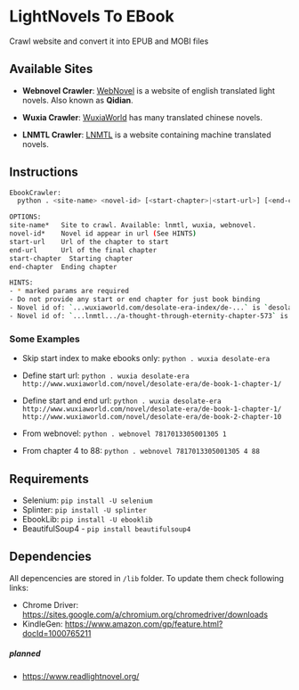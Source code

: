 # LightNovels To EBook

Crawl website and convert it into EPUB and MOBI files

## Available Sites

- **Webnovel Crawler**: [WebNovel](https://www.webnovel.com) is a website of english translated
light novels. Also known as **Qidian**.

- **Wuxia Crawler**: [WuxiaWorld](http://www.wuxiaworld.com/) has many translated chinese novels.

- **LNMTL Crawler**: [LNMTL](https://lnmtl.com) is a website containing machine translated novels.

## Instructions

```bash
EbookCrawler:
  python . <site-name> <novel-id> [<start-chapter>|<start-url>] [<end-chapter>|<end-url>]

OPTIONS:
site-name*   Site to crawl. Available: lnmtl, wuxia, webnovel.
novel-id*    Novel id appear in url (See HINTS)
start-url    Url of the chapter to start
end-url      Url of the final chapter
start-chapter  Starting chapter
end-chapter  Ending chapter

HINTS:
- * marked params are required
- Do not provide any start or end chapter for just book binding
- Novel id of: `...wuxiaworld.com/desolate-era-index/de-...` is `desolate-era`
- Novel id of: `...lnmtl.../a-thought-through-eternity-chapter-573` is `a-thought-through-eternity`
```

### Some Examples

- Skip start index to make ebooks only: `python . wuxia desolate-era`
- Define start url: `python . wuxia desolate-era http://www.wuxiaworld.com/novel/desolate-era/de-book-1-chapter-1/`
- Define start and end url: `python . wuxia desolate-era http://www.wuxiaworld.com/novel/desolate-era/de-book-1-chapter-1/ http://www.wuxiaworld.com/novel/desolate-era/de-book-2-chapter-10`

- From webnovel:  `python . webnovel 7817013305001305 1`
- From chapter 4 to 88:  `python . webnovel 7817013305001305 4 88`

## Requirements

- Selenium: `pip install -U selenium`
- Splinter: `pip install -U splinter`
- EbookLib: `pip install -U ebooklib`
- BeautifulSoup4 - `pip install beautifulsoup4`

<!-- - KindleComicConverter: `pip install -U KindleComicConverter` -->

## Dependencies

All depencencies are stored in `/lib` folder. To update them check following links:

- Chrome Driver: https://sites.google.com/a/chromium.org/chromedriver/downloads
- KindleGen: https://www.amazon.com/gp/feature.html?docId=1000765211


##### planned

- https://www.readlightnovel.org/
